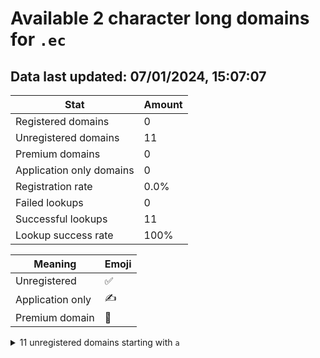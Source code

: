 # Available 2 character long domains for `.ec`

## Data last updated: 07/01/2024, 15:07:07

|Stat|Amount|
|--|--|
|Registered domains|0|
|Unregistered domains|11|
|Premium domains|0|
|Application only domains|0|
|Registration rate|0.0%|
|Failed lookups|0|
|Successful lookups|11|
|Lookup success rate|100%|


|Meaning|Emoji|
|--|--|
|Unregistered|:white_check_mark:|
|Application only|:writing_hand:|
|Premium domain|:gem:|

<details>
<summary>11 unregistered domains starting with <bold><code>a</code></bold></summary>

|Type|Domain|
|--|--|
|:white_check_mark:|`aa.ec`|
|:white_check_mark:|`ab.ec`|
|:white_check_mark:|`ac.ec`|
|:white_check_mark:|`ad.ec`|
|:white_check_mark:|`ae.ec`|
|:white_check_mark:|`af.ec`|
|:white_check_mark:|`ag.ec`|
|:white_check_mark:|`ah.ec`|
|:white_check_mark:|`ai.ec`|
|:white_check_mark:|`aj.ec`|
|:white_check_mark:|`ak.ec`|
</details>